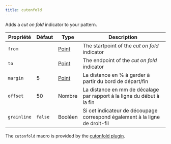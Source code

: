 ```yaml
---
title: cutonfold
---
```


Adds a *cut on fold* indicator to your pattern.

| Propriété   | Défaut  | Type                          | Description                                                                 |
| ----------- | ------- | ----------------------------- | --------------------------------------------------------------------------- |
| `from`      |         | [Point](/reference/api/point) | The startpoint of the *cut on fold* indicator                               |
| `to`        |         | [Point](/reference/api/point) | The endpoint of the *cut on fold* indicator                                 |
| `margin`    | 5       | [Point](/reference/api/point) | La distance en % à garder à partir du bord de départ/fin                    |
| `offset`    | 50      | Nombre                        | La distance en mm de décalage par rapport à la ligne du début à la fin      |
| `grainline` | `false` | Booléen                       | Si cet indicateur de découpage correspond également à la ligne de droit-fil |

<Note>

The `cutonfold` macro is provided by the [cutonfold plugin](/reference/plugins/cutonfold).

</Note>



